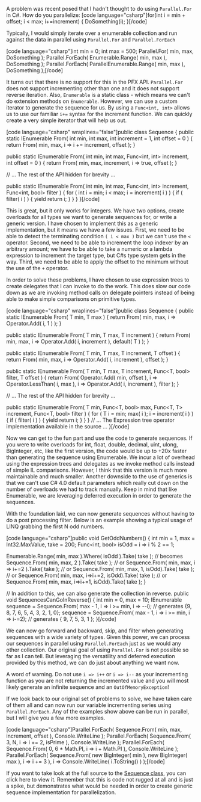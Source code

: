 
A problem was recent posed that I hadn't thought to do using `Parallel.For` in C#. How do you parallelize: \[code language="csharp"\]for(int i = min + offset; i < max; i+=increment) { DoSomething(i); }\[/code\]

Typically, I would simply iterate over a enumerable collection and run against the data in parallel using `Parallel.For` and `Parallel.ForEach`

\[code language="csharp"\]int min = 0; int max = 500; Parallel.For( min, max, DoSomething ); Parallel.ForEach( Enumerable.Range( min, max ), DoSomething ); Parallel.ForEach( ParallelEnumerable.Range( min, max ), DoSomething );\[/code\]

It turns out that there is no support for this in the PFX API. `Parallel.For` does not support incrementing other than one and it does not support reverse iteration. Also, `Enumerable` is a static class - which means we can't do extension methods on `Enumerable`. However, we can use a custom iterator to generate the sequence for us. By using a `Func<int, int>` allows us to use our familiar `i+=` syntax for the increment function. We can quickly create a very simple iterator that will help us out.

\[code language="csharp" wraplines="false"\]public class Sequence { public static IEnumerable<int> From( int min, int max, int increment = 1, int offset = 0 ) { return From( min, max, i => i += increment, offset ); }

public static IEnumerable<int> From( int min, int max, Func<int, int> increment, int offset = 0 ) { return From( min, max, increment, i => true, offset ); }

// ... The rest of the API hidden for brevity ...

public static IEnumerable<int> From( int min, int max, Func<int, int> increment, Func<int, bool> filter ) { for ( int i = min; i < max; i = increment( i ) ) { if ( filter( i ) ) { yield return i; } } } }\[/code\]

This is great, but it only works for integers. We have two options, create overloads for all types we want to generate sequences for, or write a generic version. I have chosen to implement this as a generic implementation, but it means we have a few issues. First, we need to be able to detect the terminating condition `( i < max )` but we can't use the `<` operator. Second, we need to be able to increment the loop indexer by an arbitrary amount; we have to be able to take a numeric or a lambda expression to increment the target type, but C#s type system gets in the way. Third, we need to be able to apply the offset to the minimum without the use of the `+` operator.

In order to solve these problems, I have chosen to use expression trees to create delegates that I can invoke to do the work. This does slow our code down as we are invoking method calls on delegate pointers instead of being able to make simple comparisons on primitive types.

\[code language="csharp" wraplines="false"\]public class Sequence { public static IEnumerable<T> From<T>( T min, T max ) { return From( min, max, i => Operator.Add( i, 1 ) ); }

public static IEnumerable<T> From<T>( T min, T max, T increment ) { return From( min, max, i => Operator.Add<T>( i, increment ), default( T ) ); }

public static IEnumerable<T> From<T>( T min, T max, T increment, T offset ) { return From( min, max, i => Operator.Add<T>( i, increment ), offset ); }

public static IEnumerable<T> From<T>( T min, T max, T increment, Func<T, bool> filter, T offset ) { return From( Operator.Add<T>( min, offset ), i => Operator.LessThan( i, max ), i => Operator.Add<T>( i, increment ), filter ); }

// ... The rest of the API hidden for brevity ...

public static IEnumerable<T> From<T>( T min, Func<T, bool> max, Func<T, T> increment, Func<T, bool> filter ) { for ( T i = min; max( i ); i = increment( i ) ) { if ( filter( i ) ) { yield return i; } } } // ... The Expression tree operator implementation available in the source ... }\[/code\]

Now we can get to the fun part and use the code to generate sequences. If you were to write overloads for int, float, double, decimal, uint, ulong, BigInteger, etc, like the first version, the code would be up to +20x faster than generating the sequence using Enumerable. We incur a lot of overhead using the expression trees and delegates as we invoke method calls instead of simple IL comparisons. However, I think that this version is much more maintainable and much smaller. Another downside to the use of generics is that we can't use C# 4.0 default parameters which really cut down on the number of overloads we had to track manually. Keep in mind that like Enumerable, we are leveraging deferred execution in order to generate the sequences.

With the foundation laid, we can now generate sequences without having to do a post processing filter. Below is an example showing a typical usage of LINQ grabbing the first N odd numbers.

\[code language="csharp"\]public void GetOddNumbers() { int min = 1, max = Int32.MaxValue, take = 200; Func<int, bool> isOdd = i => i % 2 == 1;

Enumerable.Range( min, max ).Where( isOdd ).Take( take ); // becomes Sequence.From( min, max, 2 ).Take( take ); // or Sequence.From( min, max, i => i+=2 ).Take( take ); // or Sequence.From( min, max, 1, isOdd).Take( take ); // or Sequence.From( min, max, i=>i+=2, isOdd).Take( take ); // or Sequence.From( min, max, i=>i+=1, isOdd).Take( take ); }

// In addition to this, we can also generate the collection in reverse. public void SequencesCanGoInReverse() { int min = 0, max = 10; IEnumerable<int> sequence = Sequence.From( max - 1, i => i >= min, i => --i); // generates {9, 8, 7, 6, 5, 4, 3, 2, 1, 0}; sequence = Sequence.From( max - 1, i => i >= min, i => i-=2); // generates { 9, 7, 5, 3, 1 }; }\[/code\]

We can now go forward and backward, skip, and filter when generating sequences with a wide variety of types. Given this power, we can process our sequences in parallel using `Parallel.ForEach` just as we would any other collection. Our original goal of using `Parallel.For` is not possible so far as I can tell. But leveraging the versatility and deferred execution provided by this method, we can do just about anything we want now.

A word of warning. Do not use `i => i++` or `i => i--` as your incrementing function as you are not returning the incremented value and you will most likely generate an infinite sequence and an `OutOfMemoryException`!

If we look back to our original set of problems to solve, we have taken care of them all and can now run our variable incrementing series using `Parallel.ForEach`. Any of the examples show above can be run in parallel, but I will give you a few more examples.

\[code language="csharp"\]Parallel.ForEach( Sequence.From( min, max, increment, offset ), Console.WriteLine ); Parallel.ForEach( Sequence.From( 3, N, i => i += 2, isPrime ), Console.WriteLine ); Parallel.ForEach( Sequence.From( 0, 6 \* Math.PI, i => i + Math.PI ), Console.WriteLine ); Parallel.ForEach( Sequence.From( new BigInteger( min ), new BigInteger( max ), i => i += 3 ), i => Console.WriteLine( i.ToString() ) );\[/code\]

If you want to take look at the full source to the [Sequence class](/wp-content/uploads/2010/04/Sequence.cs_.txt), you can click here to view it. Remember that this is code not rugged at all and is just a spike, but demonstrates what would be needed in order to create generic sequence implementation for parallelization.
